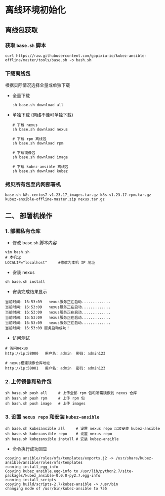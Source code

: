 # 离线环境初始化

## 离线包获取

### 获取 `base.sh` 脚本
```shell
curl https://raw.githubusercontent.com/gopixiu-io/kubez-ansible-offline/master/tools/base.sh -o bash.sh
```

### 下载离线包
根据实际情况选择全量或单独下载
- 全量下载
    ```shell
    sh base.sh download all
    ```

- 单独下载 (网络不佳可单独下载)
    ```shell
    # 下载 nexus
    sh base.sh download nexus

    # 下载 rpm 离线包
    sh base.sh download rpm

    # 下载镜像包
    sh base.sh download image

    # 下载 kubez-ansible 离线包
    sh base.sh download kubez
    ```

### 拷贝所有包至内网部署机
```shell
base.sh k8s-centos7-v1.23.17_images.tar.gz k8s-v1.23.17-rpm.tar.gz kubez-ansible-offline-master.zip nexus.tar.gz
```

## 二、 部署机操作

### 1. 部署私有仓库

- 修改 base.sh 脚本内容

```shell
vim bash.sh
# 本机ip
LOCALIP="localhost"     #修改为本机 IP 地址
```
- 安装 nexus
```shell
sh base.sh install
```
- 安装完成结果显示
```shell
当前时间: 16:53:09   nexus服务正在启动.............
当前时间: 16:53:09   nexus服务正在启动.............
当前时间: 16:53:09   nexus服务正在启动.............
当前时间: 16:53:09   nexus服务正在启动.............
当前时间: 16:53:09   nexus服务正在启动.............
当前时间: 16:53:09 服务启动成功！
```

- 访问测试

```shell
# 访问nexus
http://ip:58000   用户名: admin  密码: admin123

# nexus搭建镜像仓库地址
http://ip:58001   用户名: admin  密码: admin123
```

### 2. 上传镜像和软件包

```shell
sh base.sh push all     # 上传全部 rpm 包和所需镜像到 nexus 仓库
sh bash.sh push rpm     # 上传 rpm 包
sh bash.sh push image   # 上传 images
```

### 3. 设置 `nexus repo` 和安装 `kubez-ansible`

```shell
sh base.sh kubezansible all     # 设置 nexus repo 以及安装 kubez-ansible
sh base.sh kubezansible repo    # 设置 nexus repo
sh base.sh kubezansible install # 安装 kubez-ansible
```

- 命令执行成功回显
```shell
copying ansible/roles/nfs/templates/exports.j2 -> /usr/share/kubez-ansible/ansible/roles/nfs/templates
running install_egg_info
Copying kubez_ansible.egg-info to /usr/lib/python2.7/site-packages/kubez_ansible-0.0.0-py2.7.egg-info
running install_scripts
copying build/scripts-2.7/kubez-ansible -> /usr/bin
changing mode of /usr/bin/kubez-ansible to 755
```
